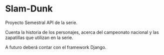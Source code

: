 # Slam-Dunk

Proyecto Semestral API de la serie.

Cuenta la historia de los personajes, acerca del campeonato nacional y las zapatillas que utilizan en la serie.

A futuro deberá contar con el framework Django.



